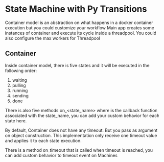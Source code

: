 # State Machine with Py Transitions

Container model is an abstraction on what happens in a docker container execution 
but you could customize your workflow
Main app creates some instances of container and execute its cycle inside a threadpool. You could also configure the max workers for Threadpool 
## Container

Inside container model, there is five states and it will be executed in the following order:

1. waiting
1. pulling
1. running
1. sending
1. done 

There is also five methods on_<state_name> where is the callback function associated with the state_name, you can add your custom behavior for each state here.

By default, Container does not have any timeout. But you pass as argument on object construction. This implementation only receive one timeout value and applies it to each state execution.

There is a method on_timeout that is called when timeout is reached, you can add custom behavior to timeout event on Machines